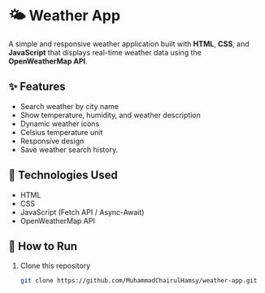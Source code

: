 # 🌤️ Weather App

A simple and responsive weather application built with **HTML**, **CSS**, and **JavaScript** that displays real-time weather data using the **OpenWeatherMap API**.

## ✨ Features

- Search weather by city name
- Show temperature, humidity, and weather description
- Dynamic weather icons
- Celsius temperature unit
- Responsive design
- Save weather search history.

## 🧠 Technologies Used

- HTML
- CSS
- JavaScript (Fetch API / Async-Await)
- OpenWeatherMap API

## 🚀 How to Run

1. Clone this repository
   ```bash
   git clone https://github.com/MuhammadChairulHamsy/weather-app.git
   ```
